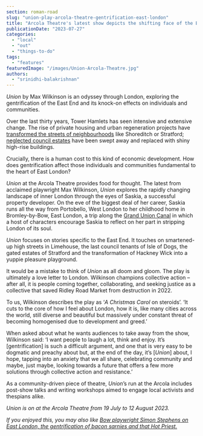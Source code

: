 ```yaml
---
section: roman-road
slug: "union-play-arcola-theatre-gentrification-east-london"
title: "Arcola Theatre's latest show depicts the shifting face of the East End"
publicationDate: "2023-07-27"
categories: 
  - "local"
  - "out"
  - "things-to-do"
tags: 
  - "features"
featuredImage: "/images/Union-Arcola-Theatre.jpg"
authors: 
  - "srinidhi-balakrishnan"
---
```


_Union_ by Max Wilkinson is an odyssey through London, exploring the gentrification of the East End and its knock-on effects on individuals and communities.

Over the last thirty years, Tower Hamlets has seen intensive and extensive change. The rise of private housing and urban regeneration projects have [transformed the streets of neighbourhoods](https://romanroadlondon.com/jock-mcfadyen-artist-east-london/) like Shoreditch or Stratford; [neglected council estates](https://romanroadlondon.com/clare-house-evacuation-bow-memories/) have been swept away and replaced with shiny high-rise buildings. 

Crucially, there is a human cost to this kind of economic development. How does gentrification affect those individuals and communities fundamental to the heart of East London? 

_Union_ at the Arcola Theatre provides food for thought. The latest from acclaimed playwright Max Wilkinson, _Union_ explores the rapidly changing landscape of inner London through the eyes of Saskia, a successful property developer. On the eve of the biggest deal of her career, Saskia runs all the way from Portobello, West London to her childhood home in Bromley-by-Bow, East London, a trip along the [Grand Union Canal](https://romanroadlondon.com/reinventing-east-london-canals-lizzy-mace/) in which a host of characters encourage Saskia to reflect on her part in stripping London of its soul. 

_Union_ focuses on stories specific to the East End. It touches on smartened-up high streets in Limehouse, the last council tenants of Isle of Dogs, the gated estates of Stratford and the transformation of Hackney Wick into a yuppie pleasure playground. 

It would be a mistake to think of _Union_ as all doom and gloom. The play is ultimately a love letter to London. Wilkinson champions collective action – after all, it is people coming together, collaborating, and seeking justice as a collective that saved Ridley Road Market from destruction in 2022. 

To us, Wilkinson describes the play as ‘_A_ _Christmas Carol_ on steroids’. ‘It cuts to the core of how I feel about London, how it is, like many cities across the world, still diverse and beautiful but massively under constant threat of becoming homogenised due to development and greed.’ 

When asked about what he wants audiences to take away from the show, Wilkinson said: ‘I want people to laugh a lot, think and enjoy. It’s \[gentrification\] is such a difficult argument, and one that is very easy to be dogmatic and preachy about but, at the end of the day, it’s \[_Union_\] about, I hope, tapping into an anxiety that we all share, celebrating community and maybe, just maybe, looking towards a future that offers a few more solutions through collective action and resistance.’ 

As a community-driven piece of theatre, _Union_’s run at the Arcola includes post-show talks and writing workshops aimed to engage local activists and thespians alike. 

_Union is on at the Arcola Theatre from 19 July to 12 August 2023._ 

  
_If you enjoyed this, you may also like_ [_Bow playwright Simon Stephens on East London, the gentrification of bacon sarnies and that Hot Priest._](https://romanroadlondon.com/simon-stephens-playwright-bow/)


